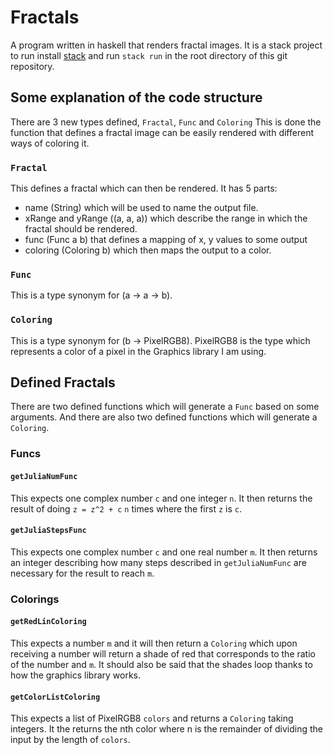 # Fractals
A program written in haskell that renders fractal images.
It is a stack project to run install [stack](https://docs.haskellstack.org/en/stable/README) and run `stack run` in the root directory of this git repository.

## Some explanation of the code structure
There are 3 new types defined, `Fractal`, `Func` and `Coloring`
This is done the function that defines a fractal image can be easily rendered with different ways of coloring it.
### `Fractal`
This defines a fractal which can then be rendered.
It has 5 parts:
- name (String) which will be used to name the output file.
- xRange and yRange ((a, a, a)) which describe the range in which the fractal should be rendered.
- func (Func a b) that defines a mapping of x, y values to some output
- coloring (Coloring b) which then maps the output to a color.
### `Func`
This is a type synonym for (a -> a -> b).
### `Coloring`
This is a type synonym for (b -> PixelRGB8).
PixelRGB8 is the type which represents a color of a pixel in the Graphics library I am using.

## Defined Fractals
There are two defined functions which will generate a `Func` based on some arguments.
And there are also two defined functions which will generate a `Coloring`.
### Funcs
#### `getJuliaNumFunc`
This expects one complex number `c` and one integer `n`.
It then returns the result of doing `z = z^2 + c` `n` times where the first `z` is `c`.
#### `getJuliaStepsFunc`
This expects one complex number `c` and one real number `m`.
It then returns an integer describing how many steps described in `getJuliaNumFunc` are necessary for the result to reach `m`.
### Colorings
#### `getRedLinColoring`
This expects a number `m` and it will then return a `Coloring` which upon receiving a number will return a shade of red that corresponds to the ratio of the number and `m`.
It should also be said that the shades loop thanks to how the graphics library works.
#### `getColorListColoring`
This expects a list of PixelRGB8 `colors` and returns a `Coloring` taking integers.
It the returns the nth color where n is the remainder of dividing the input by the length of `colors`.
